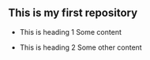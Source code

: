 This is my first repository
---------------------------

* This is heading 1
Some content

* This is heading 2
Some other content
